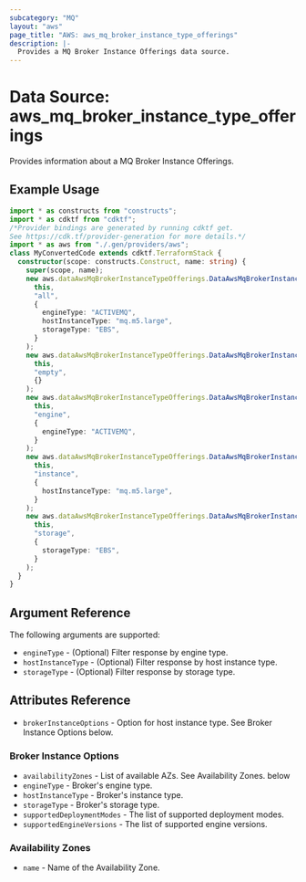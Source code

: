 ```yaml
---
subcategory: "MQ"
layout: "aws"
page_title: "AWS: aws_mq_broker_instance_type_offerings"
description: |-
  Provides a MQ Broker Instance Offerings data source.
---
```


# Data Source: aws_mq_broker_instance_type_offerings

Provides information about a MQ Broker Instance Offerings.

## Example Usage

```typescript
import * as constructs from "constructs";
import * as cdktf from "cdktf";
/*Provider bindings are generated by running cdktf get.
See https://cdk.tf/provider-generation for more details.*/
import * as aws from "./.gen/providers/aws";
class MyConvertedCode extends cdktf.TerraformStack {
  constructor(scope: constructs.Construct, name: string) {
    super(scope, name);
    new aws.dataAwsMqBrokerInstanceTypeOfferings.DataAwsMqBrokerInstanceTypeOfferings(
      this,
      "all",
      {
        engineType: "ACTIVEMQ",
        hostInstanceType: "mq.m5.large",
        storageType: "EBS",
      }
    );
    new aws.dataAwsMqBrokerInstanceTypeOfferings.DataAwsMqBrokerInstanceTypeOfferings(
      this,
      "empty",
      {}
    );
    new aws.dataAwsMqBrokerInstanceTypeOfferings.DataAwsMqBrokerInstanceTypeOfferings(
      this,
      "engine",
      {
        engineType: "ACTIVEMQ",
      }
    );
    new aws.dataAwsMqBrokerInstanceTypeOfferings.DataAwsMqBrokerInstanceTypeOfferings(
      this,
      "instance",
      {
        hostInstanceType: "mq.m5.large",
      }
    );
    new aws.dataAwsMqBrokerInstanceTypeOfferings.DataAwsMqBrokerInstanceTypeOfferings(
      this,
      "storage",
      {
        storageType: "EBS",
      }
    );
  }
}

```

## Argument Reference

The following arguments are supported:

* `engineType` - (Optional) Filter response by engine type.
* `hostInstanceType` - (Optional) Filter response by host instance type.
* `storageType` - (Optional) Filter response by storage type.

## Attributes Reference

* `brokerInstanceOptions` -  Option for host instance type. See Broker Instance Options below.

### Broker Instance Options

* `availabilityZones` - List of available AZs. See Availability Zones. below
* `engineType` - Broker's engine type.
* `hostInstanceType` - Broker's instance type.
* `storageType` - Broker's storage type.
* `supportedDeploymentModes` - The list of supported deployment modes.
* `supportedEngineVersions` - The list of supported engine versions.

### Availability Zones

* `name` - Name of the Availability Zone.

<!-- cache-key: cdktf-0.17.0-pre.15 input-1da87e6319480ddf2b8cbee0875cb9a5f811a9283fb9bc4fcf6aa5927db985b4 -->